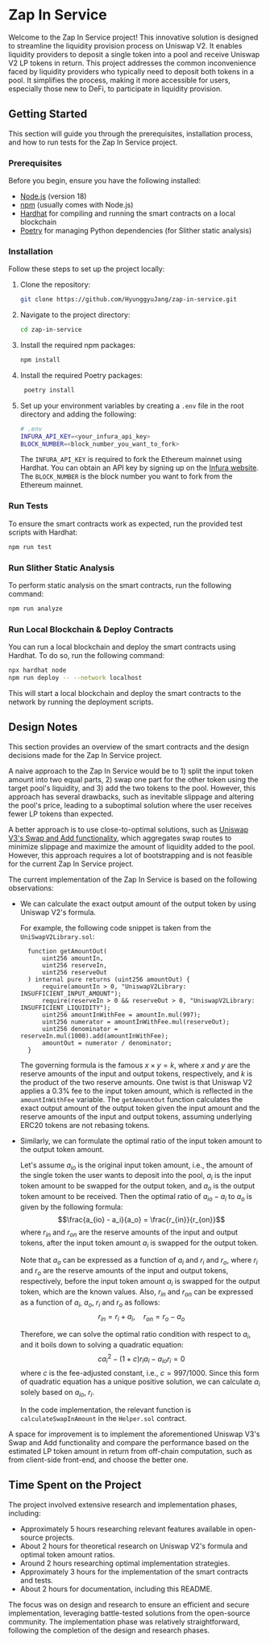 # Zap In Service

Welcome to the Zap In Service project! This innovative solution is designed to streamline the liquidity provision process on Uniswap V2. It enables liquidity providers to deposit a single token into a pool and receive Uniswap V2 LP tokens in return. This project addresses the common inconvenience faced by liquidity providers who typically need to deposit both tokens in a pool. It simplifies the process, making it more accessible for users, especially those new to DeFi, to participate in liquidity provision.

## Getting Started

This section will guide you through the prerequisites, installation process, and how to run tests for the Zap In Service project.

### Prerequisites

Before you begin, ensure you have the following installed:
- [Node.js](https://nodejs.org/) (version 18)
- [npm](https://www.npmjs.com/) (usually comes with Node.js)
- [Hardhat](https://hardhat.org/getting-started/) for compiling and running the smart contracts on a local blockchain
- [Poetry](https://python-poetry.org/) for managing Python dependencies (for Slither static analysis)

### Installation

Follow these steps to set up the project locally:

1. Clone the repository:
   ```sh
   git clone https://github.com/HyunggyuJang/zap-in-service.git
   ```
2. Navigate to the project directory:
   ```sh
   cd zap-in-service
   ```
3. Install the required npm packages:
   ```sh
   npm install
   ```
4. Install the required Poetry packages:
   ```sh
    poetry install
    ```
5. Set up your environment variables by creating a `.env` file in the root directory and adding the following:
   ```sh
   # .env
   INFURA_API_KEY=<your_infura_api_key>
   BLOCK_NUMBER=<block_number_you_want_to_fork>
   ```
   The `INFURA_API_KEY` is required to fork the Ethereum mainnet using Hardhat. You can obtain an API key by signing up on the [Infura website](https://infura.io/).
   The `BLOCK_NUMBER` is the block number you want to fork from the Ethereum mainnet. 

### Run Tests

To ensure the smart contracts work as expected, run the provided test scripts with Hardhat:

```sh
npm run test
```

### Run Slither Static Analysis

To perform static analysis on the smart contracts, run the following command:

```sh
npm run analyze
```

### Run Local Blockchain & Deploy Contracts

You can run a local blockchain and deploy the smart contracts using Hardhat. To do so, run the following command:

```sh
npx hardhat node
npm run deploy -- --network localhost
```

This will start a local blockchain and deploy the smart contracts to the network by running the deployment scripts.

## Design Notes

This section provides an overview of the smart contracts and the design decisions made for the Zap In Service project.

A naive approach to the Zap In Service would be to 1) split the input token amount into two equal parts, 2) swap one part for the other token using the target pool's liquidity, and 3) add the two tokens to the pool. However, this approach has several drawbacks, such as inevitable slippage and altering the pool's price, leading to a suboptimal solution where the user receives fewer LP tokens than expected.

A better approach is to use close-to-optimal solutions, such as [Uniswap V3's Swap and Add functionality](https://docs.uniswap.org/sdk/v3/guides/liquidity/swap-and-add), which aggregates swap routes to minimize slippage and maximize the amount of liquidity added to the pool. However, this approach requires a lot of bootstrapping and is not feasible for the current Zap In Service project.

The current implementation of the Zap In Service is based on the following observations:
- We can calculate the exact output amount of the output token by using Uniswap V2's formula. 

  For example, the following code snippet is taken from the `UniSwapV2Library.sol`:
  ```solidity
    function getAmountOut(
        uint256 amountIn,
        uint256 reserveIn,
        uint256 reserveOut
    ) internal pure returns (uint256 amountOut) {
        require(amountIn > 0, "UniswapV2Library: INSUFFICIENT_INPUT_AMOUNT");
        require(reserveIn > 0 && reserveOut > 0, "UniswapV2Library: INSUFFICIENT_LIQUIDITY");
        uint256 amountInWithFee = amountIn.mul(997);
        uint256 numerator = amountInWithFee.mul(reserveOut);
        uint256 denominator = reserveIn.mul(1000).add(amountInWithFee);
        amountOut = numerator / denominator;
    }
  ```
  The governing formula is the famous $x \times y = k$, where $x$ and $y$ are the reserve amounts of the input and output tokens, respectively, and $k$ is the product of the two reserve amounts. One twist is that Uniswap V2 applies a 0.3% fee to the input token amount, which is reflected in the `amountInWithFee` variable. The `getAmountOut` function calculates the exact output amount of the output token given the input amount and the reserve amounts of the input and output tokens, assuming underlying ERC20 tokens are not rebasing tokens.

- Similarly, we can formulate the optimal ratio of the input token amount to the output token amount.

  Let's assume $a_{io}$ is the original input token amount, i.e., the amount of the single token the user wants to deposit into the pool, $a_i$ is the input token amount to be swapped for the output token, and $a_o$ is the output token amount to be received. Then the optimal ratio of $a_{io} - a_i$ to $a_o$ is given by the following formula:
  $$\frac{a_{io} - a_i}{a_o} = \frac{r_{in}}{r_{on}}$$
  where $r_{in}$ and $r_{on}$ are the reserve amounts of the input and output tokens, after the input token amount $a_i$ is swapped for the output token.
  
  Note that $a_o$ can be expressed as a function of $a_i$ and $r_i$ and $r_o$, where $r_i$ and $r_o$ are the reserve amounts of the input and output tokens, respectively, before the input token amount $a_i$ is swapped for the output token, which are the known values. Also, $r_{in}$ and $r_{on}$ can be expressed as a function of $a_i$, $a_o$, $r_i$ and $r_o$ as follows:
  $$r_{in} = r_i + a_i,\quad r_{on} = r_o - a_o$$

  Therefore, we can solve the optimal ratio condition with respect to $a_i$, and it boils down to solving a quadratic equation:
  $$c a_i^2 - (1 + c) r_i a_i - a_{io} r_i = 0$$
  where $c$ is the fee-adjusted constant, i.e., $c = 997/1000$.
  Since this form of quadratic equation has a unique positive solution, we can calculate $a_i$ solely based on $a_{io}$, $r_i$.
  
  In the code implementation, the relevant function is `calculateSwapInAmount` in the `Helper.sol` contract.

A space for improvement is to implement the aforementioned Uniswap V3's Swap and Add functionality and compare the performance based on the estimated LP token amount in return from off-chain computation, such as from client-side front-end, and choose the better one.

## Time Spent on the Project
The project involved extensive research and implementation phases, including:
- Approximately 5 hours researching relevant features available in open-source projects.
- About 2 hours for theoretical research on Uniswap V2's formula and optimal token amount ratios.
- Around 2 hours researching optimal implementation strategies.
- Approximately 3 hours for the implementation of the smart contracts and tests.
- About 2 hours for documentation, including this README.

The focus was on design and research to ensure an efficient and secure implementation, leveraging battle-tested solutions from the open-source community. The implementation phase was relatively straightforward, following the completion of the design and research phases.
